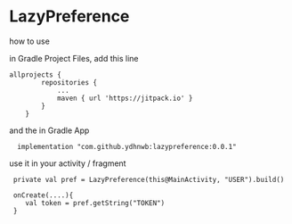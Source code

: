 # LazyPreference

how to use

in Gradle Project Files, add this line
```
allprojects {
		repositories {
			...
			maven { url 'https://jitpack.io' }
		}
	}
```

and the in Gradle App

```
  implementation "com.github.ydhnwb:lazypreference:0.0.1"
```


use it in your activity / fragment

```
 private val pref = LazyPreference(this@MainActivity, "USER").build()
 
 onCreate(....){
    val token = pref.getString("TOKEN")
 }
```
  
